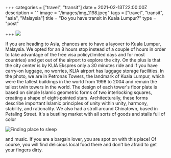 +++
categories = ["travel", "transit"]
date = 2021-02-13T22:00:00Z
description = ""
image = "/images/img_1198.jpeg"
tags = ["travel", "transit", "asia", "Malaysia"]
title = "Do you have transit in Kuala Lumpur?"
type = "post"

+++
![](/images/img_1125.jpeg)

If you are heading to Asia, chances are to have a layover to Kuala Lumpur, Malaysia. We opted for an 8 hours stop instead of a couple of hours in order to take advantage of the free visa policy(limited days and for most countries) and get out of the airport to explore the city. On the plus is that the city center is by KLIA Ekspres only a 30 minutes ride and if you have carry-on luggage, no worries, KLIA airport has luggage storage facilities. In the photo, we are in Petronas Towers, the landmark of Kuala Lumpur, which were the tallest buildings in the world from 1998 to 2004 and remain the tallest twin towers in the world. The design of each tower's floor plate is based on simple Islamic geometric forms of two interlocking squares, creating a shape of eight-pointed stars. Architecturally, these forms describe important Islamic principles of unity within unity, harmony, stability, and rationality. We also had a stroll around Chinatown, based in Petaling Street. It's a bustling market with all sorts of goods and stalls full of color

![](/images/img_1195.jpeg "Finding place to sleep") 

and music. If you are a bargain lover, you are spot on with this place! Of course, you will find delicious local food there and don't be afraid to get your fingers dirty.